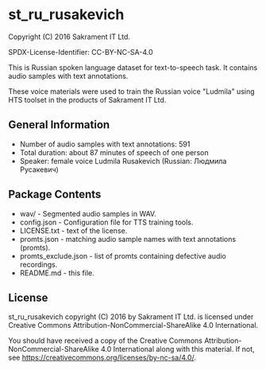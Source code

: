 # st_ru_rusakevich

Copyright (C) 2016 Sakrament IT Ltd.

SPDX-License-Identifier: CC-BY-NC-SA-4.0

This is Russian spoken language dataset for text-to-speech task. It contains audio samples with text annotations.

These voice materials were used to train the Russian voice "Ludmila" using HTS toolset in the products of Sakrament IT Ltd.

## General Information

* Number of audio samples with text annotations: 591
* Total duration: about 87 minutes of speech of one person
* Speaker: female voice Ludmila Rusakevich (Russian: Людмила Русакевич)

## Package Contents

* wav/ - Segmented audio samples in WAV.
* config.json - Configuration file for TTS training tools.
* LICENSE.txt - text of the license.
* promts.json - matching audio sample names with text annotations (promts).
* promts_exclude.json - list of promts containing defective audio recordings.
* README.md - this file.

## License

st_ru_rusakevich copyright (C) 2016 by Sakrament IT Ltd. is licensed under Creative Commons Attribution-NonCommercial-ShareAlike 4.0 International.

You should have received a copy of the Creative Commons Attribution-NonCommercial-ShareAlike 4.0 International along with this material. If not, see <https://creativecommons.org/licenses/by-nc-sa/4.0/>.

